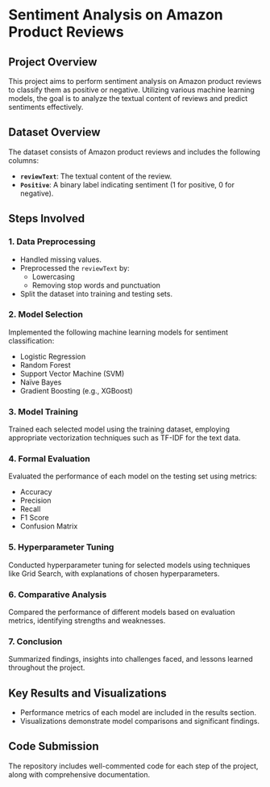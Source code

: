 # Sentiment Analysis on Amazon Product Reviews

## Project Overview
This project aims to perform sentiment analysis on Amazon product reviews to classify them as positive or negative. Utilizing various machine learning models, the goal is to analyze the textual content of reviews and predict sentiments effectively.

## Dataset Overview
The dataset consists of Amazon product reviews and includes the following columns:
- **`reviewText`**: The textual content of the review.
- **`Positive`**: A binary label indicating sentiment (1 for positive, 0 for negative).

## Steps Involved

### 1. Data Preprocessing
- Handled missing values.
- Preprocessed the `reviewText` by:
  - Lowercasing
  - Removing stop words and punctuation
- Split the dataset into training and testing sets.

### 2. Model Selection
Implemented the following machine learning models for sentiment classification:
- Logistic Regression
- Random Forest
- Support Vector Machine (SVM)
- Naïve Bayes
- Gradient Boosting (e.g., XGBoost)

### 3. Model Training
Trained each selected model using the training dataset, employing appropriate vectorization techniques such as TF-IDF for the text data.

### 4. Formal Evaluation
Evaluated the performance of each model on the testing set using metrics:
- Accuracy
- Precision
- Recall
- F1 Score
- Confusion Matrix

### 5. Hyperparameter Tuning
Conducted hyperparameter tuning for selected models using techniques like Grid Search, with explanations of chosen hyperparameters.

### 6. Comparative Analysis
Compared the performance of different models based on evaluation metrics, identifying strengths and weaknesses.

### 7. Conclusion
Summarized findings, insights into challenges faced, and lessons learned throughout the project.

## Key Results and Visualizations
- Performance metrics of each model are included in the results section.
- Visualizations demonstrate model comparisons and significant findings.

## Code Submission
The repository includes well-commented code for each step of the project, along with comprehensive documentation.

